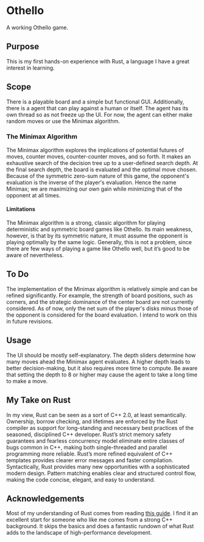 # Othello
A working Othello game.

## Purpose
This is my first hands-on experience with Rust, a language I have a great interest in learning.

## Scope
There is a playable board and a simple but functional GUI. Additionally, there is a agent that can play against a human or itself. The agent has its own thread so as not freeze up the UI. For now, the agent can either make random moves or use the Minimax algorithm.

### The Minimax Algorithm
The Minimax algorithm explores the implications of potential futures of moves, counter moves, counter-counter moves, and so forth. It makes an exhaustive search of the decision tree up to a user-defined search depth. At the final search depth, the board is evaluated and the optimal move chosen. Because of the symmetric zero-sum nature of this game, the opponent's evaluation is the inverse of the player's evaluation. Hence the name Minimax; we are maximizing our own gain while minimizing that of the opponent at all times.

#### Limitations
The Minimax algorithm is a strong, classic algorithm for playing deterministic and symmetric board games like Othello. Its main weakness, however, is that by its symmetric nature, it must assume the opponent is playing optimally by the same logic. Generally, this is not a problem, since there are few ways of playing a game like Othello well, but it’s good to be aware of nevertheless.

## To Do
The implementation of the Minimax algorithm is relatively simple and can be refined significantly. For example, the strength of board positions, such as corners, and the strategic dominance of the center board are not currently considered. As of now, only the net sum of the player's disks minus those of the opponent is considered for the board evaluation. I intend to work on this in future revisions.

## Usage
The UI should be mostly self-explanatory. The depth sliders determine how many moves ahead the Minimax agent evaluates. A higher depth leads to better decision-making, but it also requires more time to compute. Be aware that setting the depth to 8 or higher may cause the agent to take a long time to make a move.

## My Take on Rust
In my view, Rust can be seen as a sort of C++ 2.0, at least semantically. Ownership, borrow checking, and lifetimes are enforced by the Rust compiler as support for long-standing and necessary best practices of the seasoned, disciplined C++ developer. Rust’s strict memory safety guarantees and fearless concurrency model eliminate entire classes of bugs common in C++, making both single-threaded and parallel programming more reliable. Rust’s more refined equivalent of C++ templates provides clearer error messages and faster compilation. Syntactically, Rust provides many new opportunities with a sophisticated modern design. Pattern matching enables clear and structured control flow, making the code concise, elegant, and easy to understand.

## Acknowledgements
Most of my understanding of Rust comes from reading [this guide](https://github.com/nrc/r4cppp). I find it an excellent start for someone who like me comes from a strong C++ background. It skips the basics and does a fantastic rundown of what Rust adds to the landscape of high-performance development.
